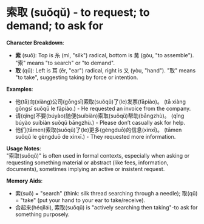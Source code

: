 # **索取 (suǒqǔ) - to request; to demand; to ask for**

**Character Breakdown**:  
- **索** (suǒ): Top is 糸 (mì, "silk") radical, bottom is 冓 (gòu, "to assemble"). "索" means "to search" or "to demand".  
- **取** (qǔ): Left is 耳 (ěr, "ear") radical, right is 又 (yòu, "hand"). "取" means "to take", suggesting taking by force or intention.

**Examples**:  
- 他(tā)向(xiàng)公司(gōngsī)索取(suǒqǔ)了(le)发票(fāpiào)。 (tā xiàng gōngsī suǒqǔ le fāpiào.) - He requested an invoice from the company.  
- 请(qǐng)不要(búyào)随便(suíbiàn)索取(suǒqǔ)帮助(bāngzhù)。 (qǐng búyào suíbiàn suǒqǔ bāngzhù.) - Please don’t casually ask for help.  
- 他们(tāmen)索取(suǒqǔ)了(le)更多(gèngduō)的信息(xìnxī)。 (tāmen suǒqǔ le gèngduō de xìnxī.) - They requested more information.

**Usage Notes**:  
"索取(suǒqǔ)" is often used in formal contexts, especially when asking or requesting something material or abstract (like fees, information, documents), sometimes implying an active or insistent request.

**Memory Aids**:  
- 索(suǒ) = "search" (think: silk thread searching through a needle); 取(qǔ) = "take" (put your hand to your ear to take/receive).  
- 合起来(héqǐlái), 索取(suǒqǔ) is "actively searching then taking"-to ask for something purposely.